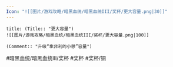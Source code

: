 ```yaml
---
Icon: "![[图片/游戏攻略/暗黑血统/暗黑血统III/奖杯/更大容量.png|30]]"
---
```

```ad-common-bronze-trophy
title: (Title:: "更大容量")
![[图片/游戏攻略/暗黑血统/暗黑血统III/奖杯/更大容量.png|100]]

(Comment:: "升级“拿非利的小憩”容量")
```

#暗黑血统/暗黑血统III/奖杯 #奖杯 #奖杯/铜
